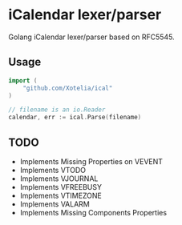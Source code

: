 # iCalendar lexer/parser

Golang iCalendar lexer/parser based on RFC5545.

## Usage

```go
import (
    "github.com/Xotelia/ical"
)

// filename is an io.Reader
calendar, err := ical.Parse(filename)
```

## TODO

* Implements Missing Properties on VEVENT
* Implements VTODO
* Implements VJOURNAL
* Implements VFREEBUSY
* Implements VTIMEZONE
* Implements VALARM
* Implements Missing Components Properties
